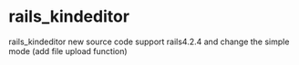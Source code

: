 # rails_kindeditor
rails_kindeditor  new source code  support  rails4.2.4 and change the simple mode (add file upload function)
